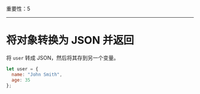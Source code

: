 重要性：5

---

# 将对象转换为 JSON 并返回

将 `user` 转成 JSON，然后将其存到另一个变量。

```js
let user = {
  name: "John Smith",
  age: 35
};
```
